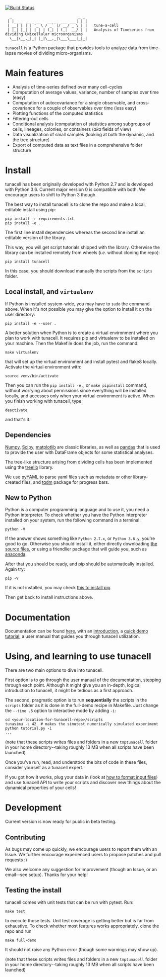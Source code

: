 [![Build Status](https://travis-ci.com/LeBarbouze/tunacell.svg?branch=develop)](https://travis-ci.com/LeBarbouze/tunacell)

      _                              _ _ 
     | |_ _   _ _ __   __ _  ___ ___| | |
     | __| | | | '_ \ / _` |/ __/ _ \ | |   tune-a-cell
     | |_| |_| | | | | (_| | (_|  __/ | |   Analysis of Timeseries from dividing UNicellular microorganisms
      \__|\__,_|_| |_|\__,_|\___\___|_|_|
     

`tunacell` is a Python package that provides tools to analyze data from time-lapse
movies of dividing micro-organisms.

# Main features

* Analysis of time-series defined over many cell-cycles
* Computation of average values, variance, number of samples over time (easy)
* Computation of autocovariance for a single observable, and cross-covariance
  for a couple of observables over time (less easy)
* Plotting functions of the computed statistics
* Filtering-out cells
* Conditional analysis (computation of statistics among subgroups of cells,
  lineages, colonies, or containers (*aka* fields of view)
* Data visualization of small samples (looking at both the dynamic, and
  the tree structure)
* Export of computed data as text files in a comprehensive folder structure

# Install

tunacell has been originally developed with Python 2.7 and is developed with
Python 3.6. Current major version 0 is compatible with both. We encourage users
to shift to Python 3 though.

The best way to install tunacell is to clone the repo and make a local,
editable install using pip:

    pip install -r requirements.txt
    pip install -e .

The first line install dependencies whereas the second line install an editable
version of the library.

This way, you will get script tutorials shipped with the library. Otherwise
the library can be installed remotely from wheels (*i.e.* without cloning the
repo):

	pip install tunacell

In this case, you should download manually the scripts from the `scripts`
folder.

## Local install, and `virtualenv`

If Python is installed system-wide, you may have to `sudo` the command above.
When it's not possible you may give the option to install it on the user
directory:

    pip install -e --user .

A better solution when Python is to create a virtual environment where you plan
to work with tunacell. It requires pip and virtualenv to be installed on your
machine. Then the Makefile does the job, run the command:

    make virtualenv

that will set up the virtual environment and install pytest and flake8 locally.
Activate the virtual environment with:

    source venv/bin/activate

Then you can run the `pip install -e.`, or `make pipinstall`
command, without worrying about permissions since everything will be installed
locally, and accesses only when your virtual environment is active.
When you finish working with tunacell, type:

    deactivate

and that's it.


## Dependencies

[Numpy][], [Scipy][], [matplotlib][] are classic libraries,
as well as [pandas][] that is used
to provide the user with DataFrame objects for some statistical analyses.

The tree-like structure arising from dividing cells
has been implemented using the [treelib][] library.

We use [pyYAML][] to parse yaml files such as metadata or other library-created
files, and [tqdm][] package for progress bars.

[Scipy]: http://www.scipy.org/ "The Scipy package"
[Numpy]: https://docs.scipy.org/doc/numpy-dev/user/index.html "Numpy"
[pandas]: http://pandas.pydata.org/ "pandas"
[matplotlib]: http://matplotlib.org/ "matplotlib"
[treelib]: https://github.com/caesar0301/treelib  "Treelib library"
[pyYAML]: https://pypi.python.org/pypi/PyYAML "Yaml parser"
[tqdm]: https://pypi.python.org/pypi/tqdm "tqdm progress bar"

## New to Python

Python is a computer programming language and to use it, you need a Python
interpreter. To check whether you have the Python interpreter installed
on your system, run the following command in a terminal:

    python -V

If the answer shows something like ``Python 2.7.x``, or
``Python 3.6.y``, you're good to go.
Otherwise you should install it, either directly downloading
[the source files][python-downloads],
or using a friendlier package that will guide you,
such as [anaconda][anaconda].

After that you should be ready, and pip should be automatically installed. Again
try:

    pip -V

If it is not installed, you may check [this to install pip][install-pip].

Then get back to install instructions above.

[python-downloads]: https://www.python.org/ "Python"
[install-pip]: https://pip.pypa.io/en/stable/installing/ "Install pip"
[anaconda]: https://docs.continuum.io/ "Anaconda"

# Documentation

Documentation can be found [here][tunadocs], with an [introduction][tunadocs-intro],
a [quick demo tutorial][tunadocs-tutorial], a user manual that guides you
through tunacell utilization.

# Using, and learning to use tunacell

There are two main options to dive into tunacell.

First option is to go through the user manual of the documentation, stepping
through each point. Although it might give you an in-depth, logical introduction
to tunacell, it might be tedious as a first approach.

The second, pragmatic option is to run **sequentially** the scripts in
the ``scripts`` folder as it is done in the full-demo recipe in Makefile.
Just change the ``--time .5`` option to interactive mode by adding ``-i``:

    cd <your-location-for-tunacell-repo>/scripts
    tunasimu -s 42  # makes the simutest numerically simulated experiment
	python tutorial.py -i
	...

(note that these scripts writes files and folders in a new ``tmptunacell``
folder in your home directory--taking roughly 13 MB when all scripts have been
launched)

Once you've run, read, and understood the bits of code in these files, consider
yourself as a tunacell expert.

If you got how it works, plug your data in
(look at [how to format input files][tunadocs-data-structure])
and use tunacell API to write your
scripts and discover new things about the dynamical properties of your cells!


# Development

Current version is now ready for public in beta testing.

## Contributing

As bugs may come up quickly, we encourage users to report them with an Issue.
We further encourage experienced users to propose patches and pull requests :)

We also welcome any suggestion for improvement (though an Issue,
or an email--see setup). Thanks for your help!

## Testing the install

tunacell comes with unit tests that can be run with pytest. Run:

	make test

to execute those tests. Unit test coverage is getting better but is far from
exhaustive. To check whether most features works appropriately, clone the
repo and run

	make full-demo

It should not raise any Python error (though some warnings may show up).

(note that these scripts writes files and folders in a new ``tmptunacell``
folder in your home directory--taking roughly 13 MB when all scripts have been
launched)



[tunadocs]: http://www.joachimrambeau.com/pages/_tunadocs/index.html "Tunacell documentation"
[tunadocs-intro]: http://www.joachimrambeau.com/pages/_tunadocs/intro.html "Introduction to tunacell"
[tunadocs-tutorial]: http://www.joachimrambeau.com/pages/_tunadocs/tutorial.html "10 minute tutorial"
[tunadocs-data-structure]: www.joachimrambeau.com/pages/_tunadocs/docs/_build/html/users/data-structure.html "Tunacell input format"

